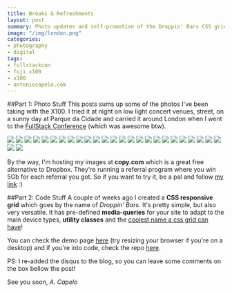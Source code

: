 ```yaml
---
title: Breaks & Refreshments
layout: post
summary: Photo updates and self-promotion of the Droppin' Bars CSS grid
image: "/img/london.png"
categories: 
- photography
- digital
tags:
- fullstackcon
- fuji x100
- x100
- antoniocapelo.com
---
```


##Part 1: Photo Stuff
This posts sums up some of the photos I've been taking with the X100. I tried it at night on low light concert venues, street, on a sunny day at Parque da Cidade and carried it around London when I went to the [FullStack Conference](https://skillsmatter.com/conferences/6361-fullstack-node-and-javascript-conference#program) (which was awesome btw).

<a target="_blank" href="https://copy.com/KHTAkZbA0RNzA4BH"><img src="https://copy.com/KHTAkZbA0RNzA4BH" ></a>
<a target="_blank" href="https://copy.com/HtuR1Rm0p4KPgDJ0"><img src="https://copy.com/HtuR1Rm0p4KPgDJ0" ></a>
<a target="_blank" href="https://copy.com/zXd6TGnfURB2mAhX"><img src="https://copy.com/zXd6TGnfURB2mAhX" ></a>
<a target="_blank" href="https://copy.com/SThcJoH9B3GXzaV3"><img src="https://copy.com/SThcJoH9B3GXzaV3" ></a>
<a target="_blank" href="https://copy.com/NgTYVsqUek8xdl39"><img src="https://copy.com/NgTYVsqUek8xdl39" ></a>
<a target="_blank" href="https://copy.com/e1pPHSqfNt0nfr9H"><img src="https://copy.com/e1pPHSqfNt0nfr9H" ></a>
<a target="_blank" href="https://copy.com/tvbAxUyQHaycvUMh"><img src="https://copy.com/tvbAxUyQHaycvUMh" ></a>
<a target="_blank" href="https://copy.com/a6yFJv1UqKJR77nK"><img src="https://copy.com/a6yFJv1UqKJR77nK" ></a>
<a target="_blank" href="https://copy.com/Gdc7LZjJ2snwaViP"><img src="https://copy.com/Gdc7LZjJ2snwaViP" ></a>
<a target="_blank" href="https://copy.com/zZSEuJBOh8ETu44m"><img src="https://copy.com/zZSEuJBOh8ETu44m" ></a>
<a target="_blank" href="https://copy.com/yUVr19CUqtKuOZeA"><img src="https://copy.com/yUVr19CUqtKuOZeA" ></a>
<a target="_blank" href="https://copy.com/BN6ALOHiZS2J0LfM"><img src="https://copy.com/BN6ALOHiZS2J0LfM" ></a>
<a target="_blank" href="https://copy.com/TO7cTOh8vHhX7KNw"><img src="https://copy.com/TO7cTOh8vHhX7KNw" ></a>
<a target="_blank" href="https://copy.com/ubKlRXIiYShGChSK"><img src="https://copy.com/ubKlRXIiYShGChSK" ></a>
<a target="_blank" href="https://copy.com/gVuj1ktl1B9ICe2C"><img src="https://copy.com/gVuj1ktl1B9ICe2C" ></a>
<a target="_blank" href="https://copy.com/8IGhUekEkSjwe8rk"><img src="https://copy.com/8IGhUekEkSjwe8rk" ></a>
<a target="_blank" href="https://copy.com/3IwxhKyZaQhNB9ve"><img src="https://copy.com/3IwxhKyZaQhNB9ve" ></a>
<a target="_blank" href="https://copy.com/ZsWdBuJdVkRjzIRp"><img src="https://copy.com/ZsWdBuJdVkRjzIRp" ></a>
<a target="_blank" href="https://copy.com/vWpchwcktAwLymEl"><img src="https://copy.com/vWpchwcktAwLymEl" ></a>
<a target="_blank" href="https://copy.com/4tvjlSTZrjNOvbzD"><img src="https://copy.com/4tvjlSTZrjNOvbzD" ></a>
<a target="_blank" href="https://copy.com/NmmUSht00d83NnBM"><img src="https://copy.com/NmmUSht00d83NnBM" ></a>
<a target="_blank" href="https://copy.com/PwkEVkqQ2kktVvlz"><img src="https://copy.com/PwkEVkqQ2kktVvlz" ></a>
<a target="_blank" href="https://copy.com/HxkrFDiwHhqluSYa"><img src="https://copy.com/HxkrFDiwHhqluSYa" ></a>
<a target="_blank" href="https://copy.com/mtdx8Wj93hofYLRT"><img src="https://copy.com/mtdx8Wj93hofYLRT" ></a>
<a target="_blank" href="https://copy.com/zGhmnq2G82c8BPxV"><img src="https://copy.com/zGhmnq2G82c8BPxV" ></a>
<a target="_blank" href="https://copy.com/mVJASigkOG17dnaC"><img src="https://copy.com/mVJASigkOG17dnaC" ></a>
<a target="_blank" href="https://copy.com/OsRhtUPavixPIybY"><img src="https://copy.com/OsRhtUPavixPIybY" ></a>

By the way, I'm hosting my images at **copy.com** which is a great free alternative to Dropbox. They're running a referral program where you win 5Gb for each referral you got. So if you want to try it, be a pal and follow [my link](https://copy.com?r=o8PrGS) :)

##Part 2: Code Stuff
A couple of weeks ago I created a **CSS responsive grid** which goes by the name of <i>Droppin' Bars</i>. It's pretty simple, but also very versatile. It has pre-defined **media-queries** for your site to adapt to the main device types, **utility classes** and the <span style="text-decoration:underline">coolest name a css grid can have</span>!

You can check the demo page [here](http://blog.antoniocapelo.com/droppin-bars/) (try resizing your browser if you're on a desktop) and if you're into code, check the repo [here](https://github.com/antoniocapelo/droppin-bars).

PS: I re-added the disqus to the blog, so you can leave some comments on the box bellow the post!

See you soon,
*A. Capelo*